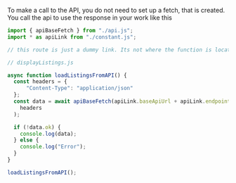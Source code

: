 To make a call to the API, you do not need to set up a fetch, that is created.
You call the api to use the response in your work like this

```js
import { apiBaseFetch } from "./api.js"; 
import * as apiLink from "./constant.js";

// this route is just a dummy link. Its not where the function is located

// displayListings.js

async function loadListingsFromAPI() {
  const headers = {
      "Content-Type": "application/json"
  };
  const data = await apiBaseFetch(apiLink.baseApiUrl + apiLink.endpoint,
    headers
  );

  if (!data.ok) {
    console.log(data);
  } else {
    console.log("Error");
  }
}

loadListingsFromAPI();
```